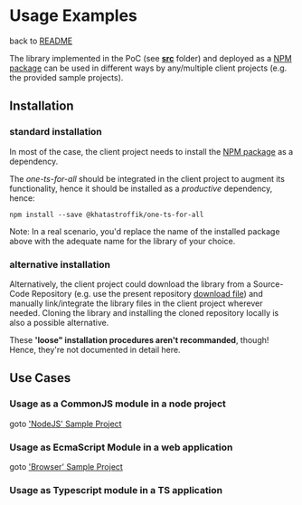 # Usage Examples

back to [README][readme]

The library implemented in the PoC (see [**src**](src) folder) and deployed as a [NPM package](npmp) can be used in different ways by any/multiple client projects (e.g. the provided sample projects).

## Installation

### standard installation

In most of the case, the client project needs to install the [NPM package](npmp) as a dependency.

The *one-ts-for-all* should be integrated in the client project to augment its functionality, hence it should be installed as a *productive* dependency, hence:
```shell
npm install --save @khatastroffik/one-ts-for-all
```
Note: In a real scenario, you'd replace the name of the installed package above with the adequate name for the library of your choice.

### alternative installation

Alternatively, the client project could download the library from a Source-Code Repository (e.g. use the present repository [download file](https://github.com/khatastroffik/one-ts-for-all/archive/master.zip)) and manually link/integrate the library files in the client project wherever needed. Cloning the library and installing the cloned repository locally is also a possible alternative.

These **'loose" installation procedures aren't recommanded**, though! Hence, they're not documented in detail here.

## Use Cases

### Usage as a CommonJS module in a node project

goto ['NodeJS' Sample Project](./node/README.md)

### Usage as EcmaScript Module in a web application

goto ['Browser' Sample Project](./browser/README.md)

### Usage as Typescript module in a TS application


[readme]: ../README.md
[src]: ../src
[npmp]: XXX